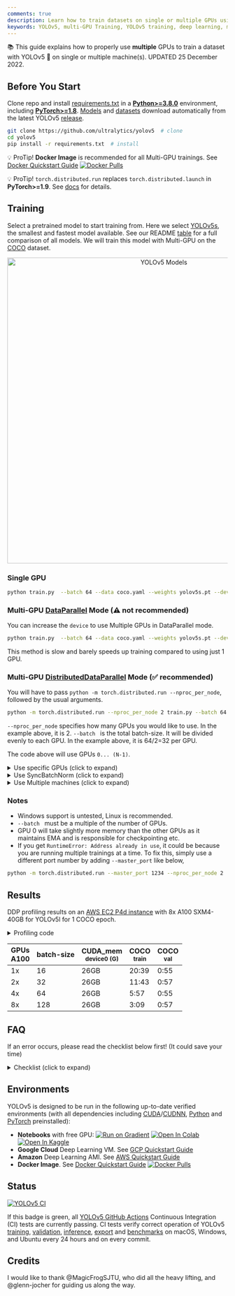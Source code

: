 ```yaml
---
comments: true
description: Learn how to train datasets on single or multiple GPUs using YOLOv5. Includes setup, training modes and result profiling for efficient leveraging of multiple GPUs.
keywords: YOLOv5, multi-GPU Training, YOLOv5 training, deep learning, machine learning, object detection, Ultralytics
---
```


📚 This guide explains how to properly use **multiple** GPUs to train a dataset with YOLOv5 🚀 on single or multiple machine(s). UPDATED 25 December 2022.

## Before You Start

Clone repo and install [requirements.txt](https://github.com/ultralytics/yolov5/blob/master/requirements.txt) in a [**Python>=3.8.0**](https://www.python.org/) environment, including [**PyTorch>=1.8**](https://pytorch.org/get-started/locally/). [Models](https://github.com/ultralytics/yolov5/tree/master/models) and [datasets](https://github.com/ultralytics/yolov5/tree/master/data) download automatically from the latest YOLOv5 [release](https://github.com/ultralytics/yolov5/releases).

```bash
git clone https://github.com/ultralytics/yolov5  # clone
cd yolov5
pip install -r requirements.txt  # install
```

💡 ProTip! **Docker Image** is recommended for all Multi-GPU trainings. See [Docker Quickstart Guide](https://docs.ultralytics.com/yolov5/environments/docker_image_quickstart_tutorial/) <a href="https://hub.docker.com/r/ultralytics/yolov5"><img src="https://img.shields.io/docker/pulls/ultralytics/yolov5?logo=docker" alt="Docker Pulls"></a>

💡 ProTip! `torch.distributed.run` replaces `torch.distributed.launch` in **PyTorch>=1.9**. See [docs](https://pytorch.org/docs/stable/distributed.html) for details.

## Training

Select a pretrained model to start training from. Here we select [YOLOv5s](https://github.com/ultralytics/yolov5/blob/master/models/yolov5s.yaml), the smallest and fastest model available. See our README [table](https://github.com/ultralytics/yolov5#pretrained-checkpoints) for a full comparison of all models. We will train this model with Multi-GPU on the [COCO](https://github.com/ultralytics/yolov5/blob/master/data/scripts/get_coco.sh) dataset.

<p align="center"><img width="700" alt="YOLOv5 Models" src="https://github.com/ultralytics/yolov5/releases/download/v1.0/model_comparison.png"></p>

### Single GPU

```bash
python train.py  --batch 64 --data coco.yaml --weights yolov5s.pt --device 0
```

### Multi-GPU [DataParallel](https://pytorch.org/docs/stable/nn.html#torch.nn.DataParallel) Mode (⚠️ not recommended)

You can increase the `device` to use Multiple GPUs in DataParallel mode.

```bash
python train.py  --batch 64 --data coco.yaml --weights yolov5s.pt --device 0,1
```

This method is slow and barely speeds up training compared to using just 1 GPU.

### Multi-GPU [DistributedDataParallel](https://pytorch.org/docs/stable/nn.html#torch.nn.parallel.DistributedDataParallel) Mode (✅ recommended)

You will have to pass `python -m torch.distributed.run --nproc_per_node`, followed by the usual arguments.

```bash
python -m torch.distributed.run --nproc_per_node 2 train.py --batch 64 --data coco.yaml --weights yolov5s.pt --device 0,1
```

`--nproc_per_node` specifies how many GPUs you would like to use. In the example above, it is 2.
`--batch ` is the total batch-size. It will be divided evenly to each GPU. In the example above, it is 64/2=32 per GPU.

The code above will use GPUs `0... (N-1)`.

<details markdown>
  <summary>Use specific GPUs (click to expand)</summary>

You can do so by simply passing `--device` followed by your specific GPUs. For example, in the code below, we will use GPUs `2,3`.

```bash
python -m torch.distributed.run --nproc_per_node 2 train.py --batch 64 --data coco.yaml --cfg yolov5s.yaml --weights '' --device 2,3
```

</details>

<details markdown>
  <summary>Use SyncBatchNorm (click to expand)</summary>

[SyncBatchNorm](https://pytorch.org/docs/master/generated/torch.nn.SyncBatchNorm.html) could increase accuracy for multiple gpu training, however, it will slow down training by a significant factor. It is **only** available for Multiple GPU DistributedDataParallel training.

It is best used when the batch-size on **each** GPU is small (<= 8).

To use SyncBatchNorm, simple pass `--sync-bn` to the command like below,

```bash
python -m torch.distributed.run --nproc_per_node 2 train.py --batch 64 --data coco.yaml --cfg yolov5s.yaml --weights '' --sync-bn
```

</details>

<details markdown>
  <summary>Use Multiple machines (click to expand)</summary>

This is **only** available for Multiple GPU DistributedDataParallel training.

Before we continue, make sure the files on all machines are the same, dataset, codebase, etc. Afterwards, make sure the machines can communicate to each other.

You will have to choose a master machine(the machine that the others will talk to). Note down its address(`master_addr`) and choose a port(`master_port`). I will use `master_addr = 192.168.1.1` and `master_port = 1234` for the example below.

To use it, you can do as the following,

```bash
# On master machine 0
python -m torch.distributed.run --nproc_per_node G --nnodes N --node_rank 0 --master_addr "192.168.1.1" --master_port 1234 train.py --batch 64 --data coco.yaml --cfg yolov5s.yaml --weights ''
```

```bash
# On machine R
python -m torch.distributed.run --nproc_per_node G --nnodes N --node_rank R --master_addr "192.168.1.1" --master_port 1234 train.py --batch 64 --data coco.yaml --cfg yolov5s.yaml --weights ''
```

where `G` is number of GPU per machine, `N` is the number of machines, and `R` is the machine number from `0...(N-1)`. Let's say I have two machines with two GPUs each, it would be `G = 2` , `N = 2`, and `R = 1` for the above.

Training will not start until <b>all </b> `N` machines are connected. Output will only be shown on master machine!

</details>

### Notes

- Windows support is untested, Linux is recommended.
- `--batch ` must be a multiple of the number of GPUs.
- GPU 0 will take slightly more memory than the other GPUs as it maintains EMA and is responsible for checkpointing etc.
- If you get `RuntimeError: Address already in use`, it could be because you are running multiple trainings at a time. To fix this, simply use a different port number by adding `--master_port` like below,

```bash
python -m torch.distributed.run --master_port 1234 --nproc_per_node 2 ...
```

## Results

DDP profiling results on an [AWS EC2 P4d instance](https://docs.ultralytics.com/yolov5/environments/aws_quickstart_tutorial/) with 8x A100 SXM4-40GB for YOLOv5l for 1 COCO epoch.

<details markdown>
  <summary>Profiling code</summary>

```bash
# prepare
t=ultralytics/yolov5:latest && sudo docker pull $t && sudo docker run -it --ipc=host --gpus all -v "$(pwd)"/coco:/usr/src/coco $t
pip3 install torch==1.9.0+cu111 torchvision==0.10.0+cu111 -f https://download.pytorch.org/whl/torch_stable.html
cd .. && rm -rf app && git clone https://github.com/ultralytics/yolov5 -b master app && cd app
cp data/coco.yaml data/coco_profile.yaml

# profile
python train.py --batch-size 16 --data coco_profile.yaml --weights yolov5l.pt --epochs 1 --device 0
python -m torch.distributed.run --nproc_per_node 2 train.py --batch-size 32 --data coco_profile.yaml --weights yolov5l.pt --epochs 1 --device 0,1
python -m torch.distributed.run --nproc_per_node 4 train.py --batch-size 64 --data coco_profile.yaml --weights yolov5l.pt --epochs 1 --device 0,1,2,3
python -m torch.distributed.run --nproc_per_node 8 train.py --batch-size 128 --data coco_profile.yaml --weights yolov5l.pt --epochs 1 --device 0,1,2,3,4,5,6,7
```

</details>

| GPUs<br>A100 | batch-size | CUDA_mem<br><sup>device0 (G) | COCO<br><sup>train | COCO<br><sup>val |
|--------------|------------|------------------------------|--------------------|------------------|
| 1x           | 16         | 26GB                         | 20:39              | 0:55             |
| 2x           | 32         | 26GB                         | 11:43              | 0:57             |
| 4x           | 64         | 26GB                         | 5:57               | 0:55             |
| 8x           | 128        | 26GB                         | 3:09               | 0:57             |

## FAQ

If an error occurs, please read the checklist below first! (It could save your time)

<details markdown>
  <summary>Checklist (click to expand) </summary>

<ul>
    <li>Have you properly read this post?  </li>
    <li>Have you tried to reclone the codebase? The code changes <b>daily</b>.</li>
    <li>Have you tried to search for your error? Someone may have already encountered it in this repo or in another and have the solution. </li>
    <li>Have you installed all the requirements listed on top (including the correct Python and Pytorch versions)? </li>
    <li>Have you tried in other environments listed in the "Environments" section below? </li>
    <li>Have you tried with another dataset like coco128 or coco2017? It will make it easier to find the root cause. </li>
</ul>

If you went through all the above, feel free to raise an Issue by giving as much detail as possible following the template.

</details>

## Environments

YOLOv5 is designed to be run in the following up-to-date verified environments (with all dependencies including [CUDA](https://developer.nvidia.com/cuda)/[CUDNN](https://developer.nvidia.com/cudnn), [Python](https://www.python.org/) and [PyTorch](https://pytorch.org/) preinstalled):

- **Notebooks** with free GPU: <a href="https://bit.ly/yolov5-paperspace-notebook"><img src="https://assets1.paperspace.io/img/gradient-badge.svg" alt="Run on Gradient"></a> <a href="https://colab.research.google.com/github/ultralytics/yolov5/blob/master/tutorial.ipynb"><img src="https://colab.research.google.com/assets1/colab-badge.svg" alt="Open In Colab"></a> <a href="https://www.kaggle.com/ultralytics/yolov5"><img src="https://kaggle.com/static/images/open-in-kaggle.svg" alt="Open In Kaggle"></a>
- **Google Cloud** Deep Learning VM. See [GCP Quickstart Guide](https://docs.ultralytics.com/yolov5/environments/google_cloud_quickstart_tutorial/)
- **Amazon** Deep Learning AMI. See [AWS Quickstart Guide](https://docs.ultralytics.com/yolov5/environments/aws_quickstart_tutorial/)
- **Docker Image**. See [Docker Quickstart Guide](https://docs.ultralytics.com/yolov5/environments/docker_image_quickstart_tutorial/) <a href="https://hub.docker.com/r/ultralytics/yolov5"><img src="https://img.shields.io/docker/pulls/ultralytics/yolov5?logo=docker" alt="Docker Pulls"></a>

## Status

<a href="https://github.com/ultralytics/yolov5/actions/workflows/ci-testing.yml"><img src="https://github.com/ultralytics/yolov5/actions/workflows/ci-testing.yml/badge.svg" alt="YOLOv5 CI"></a>

If this badge is green, all [YOLOv5 GitHub Actions](https://github.com/ultralytics/yolov5/actions) Continuous Integration (CI) tests are currently passing. CI tests verify correct operation of YOLOv5 [training](https://github.com/ultralytics/yolov5/blob/master/train.py), [validation](https://github.com/ultralytics/yolov5/blob/master/val.py), [inference](https://github.com/ultralytics/yolov5/blob/master/detect.py), [export](https://github.com/ultralytics/yolov5/blob/master/export.py) and [benchmarks](https://github.com/ultralytics/yolov5/blob/master/benchmarks.py) on macOS, Windows, and Ubuntu every 24 hours and on every commit.

## Credits

I would like to thank @MagicFrogSJTU, who did all the heavy lifting, and @glenn-jocher for guiding us along the way.
